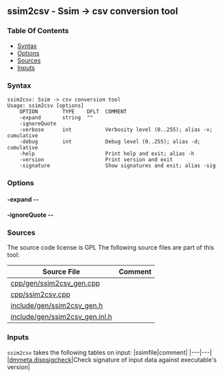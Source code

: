 ## ssim2csv - Ssim -> csv conversion tool


### Table Of Contents
<a href="#table-of-contents"></a>
* [Syntax](#syntax)
* [Options](#options)
* [Sources](#sources)
* [Inputs](#inputs)

### Syntax
<a href="#syntax"></a>
```
ssim2csv: Ssim -> csv conversion tool
Usage: ssim2csv [options]
    OPTION        TYPE    DFLT  COMMENT
    -expand       string  ""
    -ignoreQuote
    -verbose      int           Verbosity level (0..255); alias -v; cumulative
    -debug        int           Debug level (0..255); alias -d; cumulative
    -help                       Print help and exit; alias -h
    -version                    Print version and exit
    -signature                  Show signatures and exit; alias -sig

```

### Options
<a href="#options"></a>

#### -expand -- 
<a href="#-expand"></a>

#### -ignoreQuote -- 
<a href="#-ignorequote"></a>

### Sources
<a href="#sources"></a>
The source code license is GPL
The following source files are part of this tool:

|Source File|Comment|
|---|---|
|[cpp/gen/ssim2csv_gen.cpp](/cpp/gen/ssim2csv_gen.cpp)||
|[cpp/ssim2csv.cpp](/cpp/ssim2csv.cpp)||
|[include/gen/ssim2csv_gen.h](/include/gen/ssim2csv_gen.h)||
|[include/gen/ssim2csv_gen.inl.h](/include/gen/ssim2csv_gen.inl.h)||

### Inputs
<a href="#inputs"></a>
`ssim2csv` takes the following tables on input:
|ssimfile|comment|
|---|---|
|[dmmeta.dispsigcheck](/txt/ssimdb/dmmeta/dispsigcheck.md)|Check signature of input data against executable's version|

